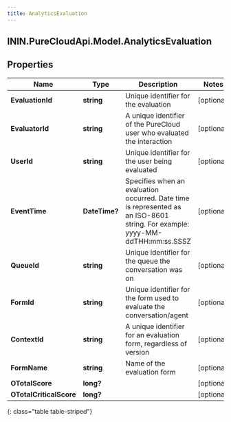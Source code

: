 ```yaml
---
title: AnalyticsEvaluation
---
```

## ININ.PureCloudApi.Model.AnalyticsEvaluation

## Properties

|Name | Type | Description | Notes|
|------------ | ------------- | ------------- | -------------|
| **EvaluationId** | **string** | Unique identifier for the evaluation | [optional] |
| **EvaluatorId** | **string** | A unique identifier of the PureCloud user who evaluated the interaction | [optional] |
| **UserId** | **string** | Unique identifier for the user being evaluated | [optional] |
| **EventTime** | **DateTime?** | Specifies when an evaluation occurred. Date time is represented as an ISO-8601 string. For example: yyyy-MM-ddTHH:mm:ss.SSSZ | [optional] |
| **QueueId** | **string** | Unique identifier for the queue the conversation was on | [optional] |
| **FormId** | **string** | Unique identifier for the form used to evaluate the conversation/agent | [optional] |
| **ContextId** | **string** | A unique identifier for an evaluation form, regardless of version | [optional] |
| **FormName** | **string** | Name of the evaluation form | [optional] |
| **OTotalScore** | **long?** |  | [optional] |
| **OTotalCriticalScore** | **long?** |  | [optional] |
{: class="table table-striped"}


